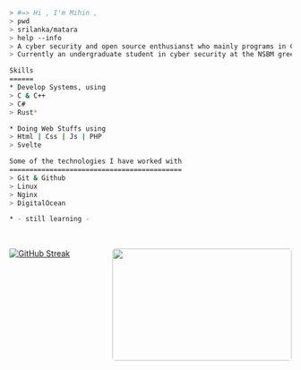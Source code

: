 
````bash
> #=> Hi , I'm Mihin , 
> pwd 
> srilanka/matara
> help --info
> A cyber security and open source enthusianst who mainly programs in C++ and recently ventured out into Rust*
> Currently an undergraduate student in cyber security at the NSBM green university.
````
````bash
Skills 
======
* Develop Systems, using 
> C & C++
> C#
> Rust*

* Doing Web Stuffs using 
> Html | Css | Js | PHP
> Svelte
````




````bash 
Some of the technologies I have worked with
===========================================
> Git & Github
> Linux
> Nginx
> DigitalOcean

* - still learning -
````
</br>

[![GitHub Streak](https://github-readme-streak-stats.herokuapp.com?user=mihinN&theme=dark&border_radius=0.1&date_format=M%20j%5B%2C%20Y%5D)](https://git.io/streak-stats)
<img align = "right" src = "https://media4.giphy.com/media/hq7O4BvUNmjLicWaST/giphy.gif?cid=ecf05e47pxsc80ubn0smax3q06ty9yb6z1l4bznk61o1gyf1&rid=giphy.gif&ct=g" width = "320"  height = "200" style="border-radius:5px;">









